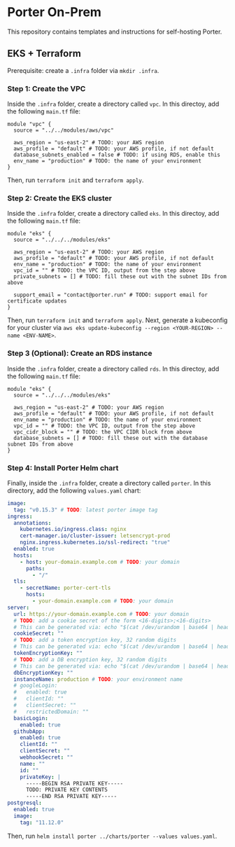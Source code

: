 # Porter On-Prem

This repository contains templates and instructions for self-hosting Porter.

## EKS + Terraform

Prerequisite: create a `.infra` folder via `mkdir .infra`.

### Step 1: Create the VPC

Inside the `.infra` folder, create a directory called `vpc`. In this directoy, add the following `main.tf` file:

```hcl
module "vpc" {
  source = "../../modules/aws/vpc"

  aws_region = "us-east-2" # TODO: your AWS region
  aws_profile = "default" # TODO: your AWS profile, if not default
  database_subnets_enabled = false # TODO: if using RDS, enable this
  env_name = "production" # TODO: the name of your environment
}
```

Then, run `terraform init` and `terraform apply`.

### Step 2: Create the EKS cluster

Inside the `.infra` folder, create a directory called `eks`. In this directoy, add the following `main.tf` file:

```hcl
module "eks" {
  source = "../../../modules/eks"

  aws_region = "us-east-2" # TODO: your AWS region
  aws_profile = "default" # TODO: your AWS profile, if not default
  env_name = "production" # TODO: the name of your environment
  vpc_id = "" # TODO: the VPC ID, output from the step above
  private_subnets = [] # TODO: fill these out with the subnet IDs from above

  support_email = "contact@porter.run" # TODO: support email for certificate updates
}
```

Then, run `terraform init` and `terraform apply`. Next, generate a kubeconfig for your cluster via `aws eks update-kubeconfig --region <YOUR-REGION> --name <ENV-NAME>`.

### Step 3 (Optional): Create an RDS instance

Inside the `.infra` folder, create a directory called `rds`. In this directoy, add the following `main.tf` file:

```hcl
module "eks" {
  source = "../../../modules/eks"

  aws_region = "us-east-2" # TODO: your AWS region
  aws_profile = "default" # TODO: your AWS profile, if not default
  env_name = "production" # TODO: the name of your environment
  vpc_id = "" # TODO: the VPC ID, output from the step above
  vpc_cidr_block = "" # TODO: the VPC CIDR block from above
  database_subnets = [] # TODO: fill these out with the database subnet IDs from above
}
```

### Step 4: Install Porter Helm chart

Finally, inside the `.infra` folder, create a directory called `porter`. In this directory, add the following `values.yaml` chart:

```yaml
image:
  tag: "v0.15.3" # TODO: latest porter image tag
ingress:
  annotations:
    kubernetes.io/ingress.class: nginx
    cert-manager.io/cluster-issuer: letsencrypt-prod
    nginx.ingress.kubernetes.io/ssl-redirect: "true"
  enabled: true
  hosts:
    - host: your-domain.example.com # TODO: your domain
      paths:
        - "/"
  tls:
    - secretName: porter-cert-tls
      hosts:
        - your-domain.example.com # TODO: your domain
server:
  url: https://your-domain.example.com # TODO: your domain
  # TODO: add a cookie secret of the form <16-digits>;<16-digits>
  # This can be generated via: echo "$(cat /dev/urandom | base64 | head -c 16);$(cat /dev/urandom | base64 | head -c 16)"
  cookieSecret: ""
  # TODO: add a token encryption key, 32 random digits
  # This can be generated via: echo "$(cat /dev/urandom | base64 | head -c 32)"
  tokenEncryptionKey: ""
  # TODO: add a DB encryption key, 32 random digits
  # This can be generated via: echo "$(cat /dev/urandom | base64 | head -c 32)"
  dbEncryptionKey: ""
  instanceName: production # TODO: your environment name
  # googleLogin:
  #   enabled: true
  #   clientId: ""
  #   clientSecret: ""
  #   restrictedDomain: ""
  basicLogin:
    enabled: true
  githubApp:
    enabled: true
    clientId: ""
    clientSecret: ""
    webhookSecret: ""
    name: ""
    id: ""
    privateKey: |
      -----BEGIN RSA PRIVATE KEY-----
      TODO: PRIVATE KEY CONTENTS
      -----END RSA PRIVATE KEY-----
postgresql:
  enabled: true
  image:
    tag: "11.12.0"
```

Then, run `helm install porter ../charts/porter --values values.yaml`.
